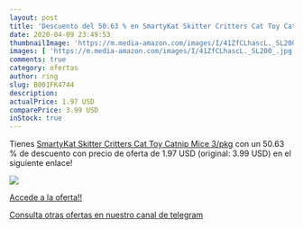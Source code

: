 ```yaml
---
layout: post
title: 'Descuento del 50.63 % en SmartyKat Skitter Critters Cat Toy Catni'
date: 2020-04-09 23:49:53
thumbnailImage: 'https://m.media-amazon.com/images/I/41ZfCLhascL._SL200_.jpg'
images: [ 'https://m.media-amazon.com/images/I/41ZfCLhascL._SL200_.jpg' ]
comments: true
category: ofertas
author: ring
slug: B001FK4744
description:
actualPrice: 1.97 USD
comparePrice: 3.99 USD
inStock: true
---
```


Tienes [SmartyKat Skitter Critters Cat Toy Catnip Mice  3/pkg](https://www.amazon.com/dp/B001FK4744/?tag=redken08-20) con un 50.63 % de descuento con precio de oferta de 1.97 USD (original: 3.99 USD) en el siguiente enlace!

[![](https://m.media-amazon.com/images/I/41ZfCLhascL._SL200_.jpg)](https://www.amazon.com/dp/B001FK4744/?tag=redken08-20)

[Accede a la oferta!!](https://www.amazon.com/dp/B001FK4744/?tag=redken08-20)

[Consulta otras ofertas en nuestro canal de telegram](https://t.me/s/ofertas25)

